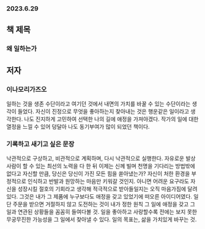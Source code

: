 ### 2023.6.29  
## **책 제목**
### 왜 일하는가
## **저자**
### 이나모리가즈오


일하는 것을 생존 수단이라고 여기던 것에서 내면의 가치를 바꿀 수 있는 수단이라는 생각이 들었다. 자신이 진정으로 무엇을 좋아하는지 찾아내는 것은 행운같은 일이라고 생각한다. 나도 진지하게 고민하여 선택한 나의 길에 애정을 가져야겠다. 작가의 일에 대한 열정을 느낄 수 있어 덩달아 나도 동기부여가 많이 되었던 책이다.


### 기록하고 새기고 싶은 문장
낙관적으로 구상하고, 비관적으로 계획하며, 다시 낙관적으로 실행한다.
자유로운 발상
사람이 할 수 있는 최선의 노력을 다 한 뒤 이제는 신께 빌며 천명을 기다리는 방법밖에 없다고 자신할 만큼, 당신은 당신이 가진 모든 힘을 쏟아냈는가?
자신이 처한 환경을 부정적으로 인식하고 반발과 원망하는 마음만 키워갈 것인지. 아니면 어려운 요구라도 자신을 성장시킬 절호의 기회라고 생각해 적극적으로 받아들일지는 오직 마음가짐에 달려 있다.
그것은 내가 그 제품에 누구보다도 애정을 갖고 있었기에 떠오른 아이디어였다.
일단 주문을 받으면 거절하지 않고 도전하는 것이 내가 정한 원칙
그 일에 애정을 갖고 그 일과 연관된 상황들을 꼼꼼히 들여다볼 것.
일을 좋아하고 사랑할수록 전에는 보지 못한 무궁무진한 가능성을 그 일에서 찾아낼 수 있다.
일의 목표는, 삶을 가치있게 바꾸는 것.
